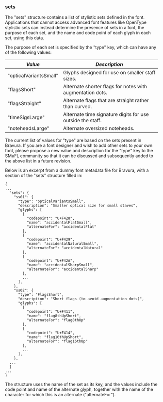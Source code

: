 ### sets

The "sets" structure contains a list of stylistic sets defined in the
font. Applications that cannot access advanced font features like
OpenType stylistic sets can instead determine the presence of sets in a
font, the purpose of each set, and the name and code point of each glyph
in each set, using this data.

The purpose of each set is specified by the "type" key, which can have
any of the following values:

| *Value*                | *Description*
| ---------------------- | ------------------------------------------------------------
| "opticalVariantsSmall" | Glyphs designed for use on smaller staff sizes.
| "flagsShort"           | Alternate shorter flags for notes with augmentation dots.
| "flagsStraight"        | Alternate flags that are straight rather than curved.
| "timeSigsLarge"        | Alternate time signature digits for use outside the staff.
| "noteheadsLarge"       | Alternate oversized noteheads.

The current list of values for "type" are based on the sets present in
Bravura. If you are a font designer and wish to add other sets to your
own font, please propose a new value and description for the "type" key
to the SMuFL community so that it can be discussed and subsequently
added to the above list in a future revision.

Below is an excerpt from a dummy font metadata file for Bravura, with a
section of the "sets" structure filled in:

```
{
...
  "sets": {
    "ss01": {
      "type": "opticalVariantsSmall",
      "description": "Smaller optical size for small staves",
      "glyphs": [
        {
          "codepoint": "U+F428",
          "name": "accidentalFlatSmall",
          "alternateFor": "accidentalFlat"
        },
        {
          "codepoint": "U+F429",
          "name": "accidentalNaturalSmall",
          "alternateFor": "accidentalNatural"
        },
        {
          "codepoint": "U+F42A",
          "name": "accidentalSharpSmall",
          "alternateFor": "accidentalSharp"
        },
        ...
      ],
    },
    "ss02": {
      "type": "FlagsShort",
      "description": "Short flags (to avoid augmentation dots)",
      "glyphs": [
        {
          "codepoint": "U+F411",
          "name": "flag8thUpShort",
          "alternateFor": "flag8thUp"
        },
        {
          "codepoint": "U+F414",
          "name": "flag16thUpShort",
          "alternateFor": "flag16thUp"
        },
        ...
      ],
    },
  ...
  }
...
}
```

The structure uses the name of the set as its key, and the values include the
code point and name of the alternate glyph, together with the name of the
character for which this is an alternate ("alternateFor").
